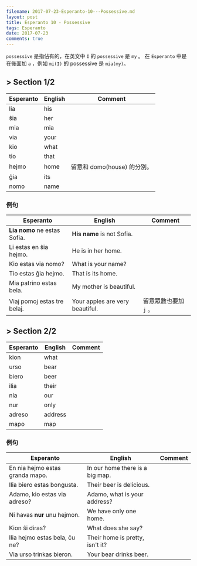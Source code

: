 ```yaml
---
filename: 2017-07-23-Esperanto-10---Possessive.md
layout: post
title: Esperanto 10 - Possessive
tags: Esperanto
date: 2017-07-23
comments: true
---
```


`possessive` 是指佔有的，在英文中 `I` 的 `possessive` 是 `my` 。 在 `Esperanto` 中是在後面加 `a` ，例如 `mi(I)` 的 possessive 是 `mia(my)`。

## > Section 1/2

|Esperanto|English|Comment|
|---|---|---|
|lia|his||
|ŝia|her||
|mia|mia||
|via|your||
|kio|what||
|tio|that||
|hejmo|home|留意和 domo(house) 的分別。|
|ĝia|its||
|nomo|name||

### 例句

|Esperanto|English|Comment|
|---|---|---|
|**Lia nomo** ne estas Sofia.|**His name** is not Sofia.||
|Li estas en ŝia hejmo.|He is in her home.||
|Kio estas via nomo?|What is your name?||
|Tio estas ĝia hejmo.|That is its home.||
|Mia patrino estas bela.|My mother is beautiful.||
|Viaj pomoj estas tre belaj.|Your apples are very beautiful.|留意眾數也要加 `j` 。|

## > Section 2/2

|Esperanto|English|Comment|
|---|---|---|
|kion|what||
|urso|bear||
|biero|beer||
|ilia|their||
|nia|our||
|nur|only||
|adreso|address||
|mapo|map||

### 例句

|Esperanto|English|Comment|
|---|---|---|
|En nia hejmo estas granda mapo.|In our home there is a big map.||
|Ilia biero estas bongusta.|Their beer is delicious.||
|Adamo, kio estas via adreso?|Adamo, what is your address?||
|Ni havas **nur** unu hejmon.|We have only one home.||
|Kion ŝi diras?|What does she say?||
|Ilia hejmo estas bela, ĉu ne?|Their home is pretty, isn't it?||
|Via urso trinkas bieron.|Your bear drinks beer.||

